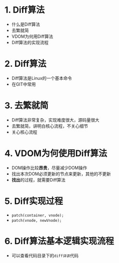 # 1. Diff算法
+ 什么是Diff算法
+ 去繁就简
+ VDOM为何用Diff算法
+ Diff算法的实现流程

# 2. Diff算法
+ Diff算法是Linux的一个基本命令
+ 在GIT中常用

# 3. 去繁就简
+ Diff算法非常复杂，实现难度很大，源码量很大
+ 去繁就简，讲明白核心流程，不关心细节
+ 关心核心流程

# 4. VDOM为何使用Diff算法
+ DOM操作比较**昂贵**，尽量减少DOM操作
+ 找出本次DOM必须更新的节点来更新，其他的不更新
+ **找出**的过程，就需要Diff算法

# 5. Diff实现过程
+ `patch(container, vnode);`
+ `patch(vnode, newVnode);`

# 6. Diff算法基本逻辑实现流程
+ 可以查看代码目录下的`diff详讲`代码


